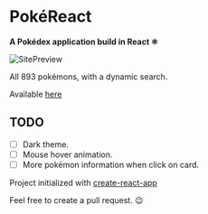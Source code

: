 # PokéReact

**A Pokédex application build in React ⚛️**

![SitePreview](https://i.imgur.com/jX5SUuE.png)

All 893 pokémons, with a dynamic search.

Available [here](https://pokereact-eight.vercel.app/)

## TODO

- [ ] Dark theme.
- [ ] Mouse hover animation.
- [ ] More pokémon information when click on card.

Project initialized with [create-react-app](https://github.com/facebook/create-react-app)

Feel free to create a pull request. 😉
